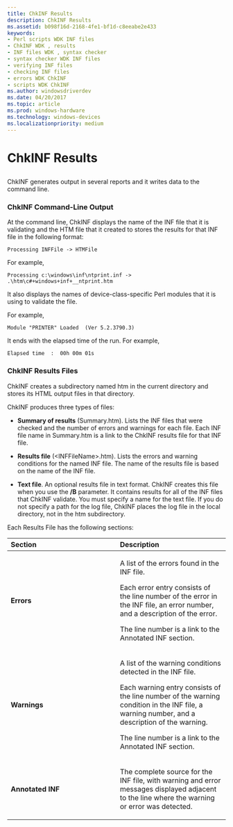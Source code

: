 ```yaml
---
title: ChkINF Results
description: ChkINF Results
ms.assetid: b098f16d-2168-4fe1-bf1d-c8eeabe2e433
keywords:
- Perl scripts WDK INF files
- ChkINF WDK , results
- INF files WDK , syntax checker
- syntax checker WDK INF files
- verifying INF files
- checking INF files
- errors WDK ChkINF
- scripts WDK ChkINF
ms.author: windowsdriverdev
ms.date: 04/20/2017
ms.topic: article
ms.prod: windows-hardware
ms.technology: windows-devices
ms.localizationpriority: medium
---
```


# ChkINF Results


## <span id="ddk_chkinf_results_tools"></span><span id="DDK_CHKINF_RESULTS_TOOLS"></span>


ChkINF generates output in several reports and it writes data to the command line.

### <span id="chkinf_command_line_output"></span><span id="CHKINF_COMMAND_LINE_OUTPUT"></span>ChkINF Command-Line Output

At the command line, ChkINF displays the name of the INF file that it is validating and the HTM file that it created to stores the results for that INF file in the following format:

```
Processing INFFile -> HTMFile
```

For example,

```
Processing c:\windows\inf\ntprint.inf -> .\htm\c#+windows+inf+__ntprint.htm
```

It also displays the names of device-class-specific Perl modules that it is using to validate the file.

For example,

```
Module "PRINTER" Loaded  (Ver 5.2.3790.3)
```

It ends with the elapsed time of the run. For example,

```
Elapsed time  :  00h 00m 01s
```

### <span id="chkinf_results_files"></span><span id="CHKINF_RESULTS_FILES"></span>ChkINF Results Files

ChkINF creates a subdirectory named htm in the current directory and stores its HTML output files in that directory.

ChkINF produces three types of files:

-   **Summary of results** (Summary.htm). Lists the INF files that were checked and the number of errors and warnings for each file. Each INF file name in Summary.htm is a link to the ChkINF results file for that INF file.

-   **Results file** (&lt;INFFileName&gt;.htm). Lists the errors and warning conditions for the named INF file. The name of the results file is based on the name of the INF file.

-   **Text file**. An optional results file in text format. ChkINF creates this file when you use the **/B** parameter. It contains results for all of the INF files that ChkINF validate. You must specify a name for the text file. If you do not specify a path for the log file, ChkINF places the log file in the local directory, not in the htm subdirectory.

Each Results File has the following sections:

<table>
<colgroup>
<col width="50%" />
<col width="50%" />
</colgroup>
<thead>
<tr class="header">
<th align="left">Section</th>
<th align="left">Description</th>
</tr>
</thead>
<tbody>
<tr class="odd">
<td align="left"><p><strong>Errors</strong></p></td>
<td align="left"><p>A list of the errors found in the INF file.</p>
<p>Each error entry consists of the line number of the error in the INF file, an error number, and a description of the error.</p>
<p>The line number is a link to the Annotated INF section.</p></td>
</tr>
<tr class="even">
<td align="left"><p><strong>Warnings</strong></p></td>
<td align="left"><p>A list of the warning conditions detected in the INF file.</p>
<p>Each warning entry consists of the line number of the warning condition in the INF file, a warning number, and a description of the warning.</p>
<p>The line number is a link to the Annotated INF section.</p></td>
</tr>
<tr class="odd">
<td align="left"><p><strong>Annotated INF</strong></p></td>
<td align="left"><p>The complete source for the INF file, with warning and error messages displayed adjacent to the line where the warning or error was detected.</p></td>
</tr>
</tbody>
</table>

 

 

 





